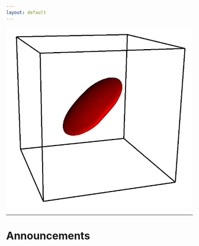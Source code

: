 ```yaml
---
layout: default
---
```


[![PRISMS-MP Logo](../assets/logo.png)](https://prisms-center.github.io/multiPhysics/)

***
# Announcements